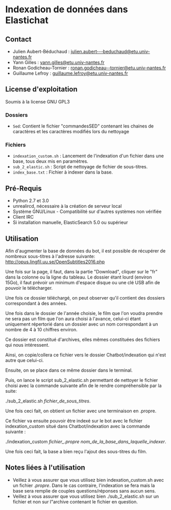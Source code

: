 # Indexation de données dans Elastichat


## Contact
- Julien Aubert-Béduchaud : julien.aubert---beduchaud@etu.univ-nantes.fr
- Yann Gilles : yann.gilles@etu.univ-nantes.fr
- Ronan Godicheau-Tornier : ronan.godicheau--tornier@etu.univ-nantes.fr
- Guillaume Lefroy : guillaume.lefroy@etu.univ-nantes.fr

## License d'exploitation
Soumis à la license GNU GPL3


### Dossiers
- `Sed`: Contient le fichier "commandesSED" contenant les chaines de caractères et les caractères modifiés lors du nettoyage


### Fichiers
- `indexation_custom.sh` : Lancement de l'indexation d'un fichier dans une base, tous deux mis en paramètres.
- `sub_2_elastic.sh` : Script de nettoyage de fichier de sous-titres.
- `index_base.txt` : Fichier à indexer dans la base.


## Pré-Requis
- Python 2.7 et 3.0
- unrealircd, nécessaire à la création de serveur local
- Système GNU/Linux - Compatibilité sur d'autres systèmes non vérifiée
- Client IRC
- Si installation manuelle, ElasticSearch 5.0 ou supérieur

## Utilisation 
Afin d'augmenter la base de données du bot, il est possible de récupérer de nombreux sous-titres à l'adresse suivante:
http://opus.lingfil.uu.se/OpenSubtitles2016.php

Une fois sur la page, il faut, dans la partie "Download", cliquer sur le "fr" dans la colonne ou la ligne du tableau.
Le dossier étant lourd (environ 15Go), il faut prévoir un minimum d'espace disque ou une clé USB afin de pouvoir le télécharger.

Une fois ce dossier téléchargé, on peut observer qu'il contient des dossiers correspondant à des années.

Une fois dans le dossier de l'année choisie, le film que l'on voudra prendre ne sera pas un film que l'on aura choisi à l'avance, 
celui-ci étant uniquement répertorié dans un dossier avec un nom correspondant à un nombre de 4 à 10 chiffres environ. 

Ce dossier est constitué d'archives, elles mêmes constituées des fichiers qui nous intéressent.

Ainsi, on copie/collera ce fichier vers le dossier Chatbot/indexation qui n'est autre que celui-ci.

Ensuite, on se place dans ce même dossier dans le terminal.

Puis, on lance le script sub_2_elastic.sh permettant de nettoyer le fichier choisi avec la commande suivante afin de le rendre compréhensible par la suite:

./sub\_2\_elastic.sh *fichier_de_sous\_titres*.

Une fois ceci fait, on obtient un fichier avec une terminaison en .propre.

Ce fichier va ensuite pouvoir être indexé sur le bot avec le fichier indexation_custom situé dans Chatbot/indexation avec la commande suivante :

./indexation\_custom *fichier\_.propre*   *nom\_de\_la\_base\_dans\_laquelle\_indexer*.

Une fois ceci fait, la base a bien reçu l'ajout des sous-titres du film.


## Notes liées à l'utilisation
- Veillez à vous assurer que vous utilisez bien indexation_custom.sh avec un fichier *.propre*. Dans le cas contraire,
l'indexation se fera mais la base sera remplie de couples questions/réponses sans aucun sens.
- Veillez à vous assurer que vous utilisez bien ./sub\_2\_elastic.sh sur un fichier et non sur l"archive contenant le fichier en question.

